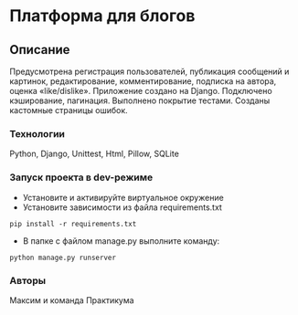 # Платформа для блогов
## Описание
Предусмотрена регистрация пользователей, публикация сообщений и картинок, редактирование, комментирование, подписка на автора, оценка «like/dislike».
Приложение создано на Django. Подключено кэширование, пагинация. Выполнено покрытие тестами. Созданы кастомные страницы ошибок.
### Технологии
Python, Django, Unittest, Html, Pillow, SQLite
### Запуск проекта в dev-режиме
- Установите и активируйте виртуальное окружение
- Установите зависимости из файла requirements.txt
```
pip install -r requirements.txt
``` 
- В папке с файлом manage.py выполните команду:
```
python manage.py runserver
```
### Авторы
Максим и команда Практикума

